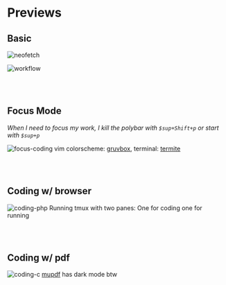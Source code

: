 # Previews
## Basic
![neofetch](https://raw.githubusercontent.com/ihsanturk/archrice/master/image_preview/neofetch.png)

![workflow](https://raw.githubusercontent.com/ihsanturk/archrice/master/image_preview/base_workflow.png)

<br><br/>
## Focus Mode
*When I need to focus my work, I kill the polybar with `$sup+Shift+p` or start with `$sup+p`*

![focus-coding](https://raw.githubusercontent.com/ihsanturk/archrice/master/image_preview/focus_mode.png)
vim colorscheme: [gruvbox](https://github.com/morhetz/gruvbox), terminal: [termite](https://github.com/thestinger/termite)

<br><br/>
## Coding w/ browser
![coding-php](https://raw.githubusercontent.com/ihsanturk/archrice/master/image_preview/coding_php.png)
Running tmux with two panes: One for coding one for running

<br><br/>
## Coding w/ pdf
![coding-c](https://raw.githubusercontent.com/ihsanturk/archrice/master/image_preview/coding_c.png)
[mupdf](https://mupdf.com/) has dark mode btw
